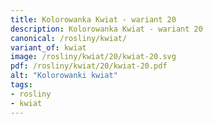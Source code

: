 ```yaml
---
title: Kolorowanka Kwiat - wariant 20
description: Kolorowanka Kwiat - wariant 20
canonical: /rosliny/kwiat/
variant_of: kwiat
image: /rosliny/kwiat/20/kwiat-20.svg
pdf: /rosliny/kwiat/20/kwiat-20.pdf
alt: "Kolorowanki kwiat"
tags:
- rosliny
- kwiat
---
```

